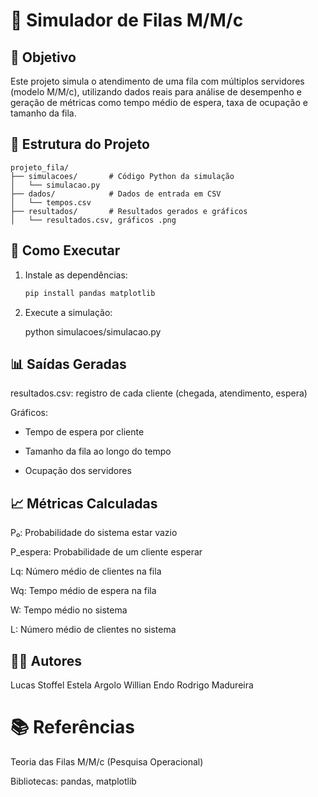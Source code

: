 # 🧪 Simulador de Filas M/M/c

## 🎯 Objetivo
Este projeto simula o atendimento de uma fila com múltiplos servidores (modelo M/M/c), utilizando dados reais para análise de desempenho e geração de métricas como tempo médio de espera, taxa de ocupação e tamanho da fila.

## 📂 Estrutura do Projeto

```text
projeto_fila/
├── simulacoes/       # Código Python da simulação
│   └── simulacao.py
├── dados/            # Dados de entrada em CSV
│   └── tempos.csv
├── resultados/       # Resultados gerados e gráficos
│   └── resultados.csv, gráficos .png
```

## 🚀 Como Executar

1. Instale as dependências:
   ```bash
   pip install pandas matplotlib

2. Execute a simulação:

   python simulacoes/simulacao.py

## 📊 Saídas Geradas
resultados.csv: registro de cada cliente (chegada, atendimento, espera)

Gráficos:

   - Tempo de espera por cliente

   - Tamanho da fila ao longo do tempo

   - Ocupação dos servidores

## 📈 Métricas Calculadas
P₀: Probabilidade do sistema estar vazio

P_espera: Probabilidade de um cliente esperar

Lq: Número médio de clientes na fila

Wq: Tempo médio de espera na fila

W: Tempo médio no sistema

L: Número médio de clientes no sistema

## 👨‍💻 Autores
Lucas Stoffel
Estela Argolo
Willian Endo
Rodrigo Madureira

# 📚 Referências
Teoria das Filas M/M/c (Pesquisa Operacional)

Bibliotecas: pandas, matplotlib
